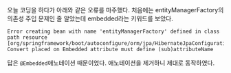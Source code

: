 오늘 코딩을 하다가 아래와 같은 오류를 마주했다. 처음에는 entityManagerFactory의 의존성 주입 문제인 줄 알았는데 embedded라는 키워드를 보았다.

```
Error creating bean with name 'entityManagerFactory' defined in class path resource [org/springframework/boot/autoconfigure/orm/jpa/HibernateJpaConfiguration.class]: Convert placed on Embedded attribute must define (sub)attributeName
```

답은 `@Embedded`애노테이션 때문이었다. 애노테이션을 제거하니 제대로 동작하였다.